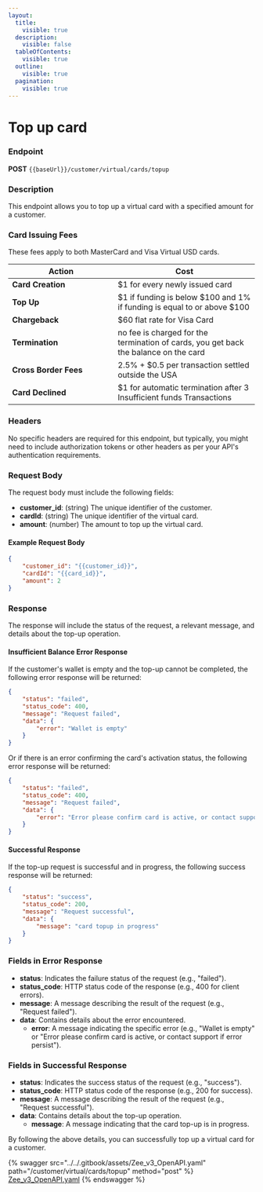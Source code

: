 ```yaml
---
layout:
  title:
    visible: true
  description:
    visible: false
  tableOfContents:
    visible: true
  outline:
    visible: true
  pagination:
    visible: true
---
```


# Top up card

### Endpoint

**POST** `{{baseUrl}}/customer/virtual/cards/topup`

### Description

This endpoint allows you to top up a virtual card with a specified amount for a customer.

### Card Issuing Fees

These fees apply to both MasterCard and Visa Virtual USD cards.

<table><thead><tr><th width="200">Action</th><th>Cost</th></tr></thead><tbody><tr><td><strong>Card Creation</strong></td><td>$1 for every newly issued card</td></tr><tr><td><strong>Top Up</strong></td><td>$1 if funding is below $100 and 1% if funding is equal to or above $100</td></tr><tr><td><strong>Chargeback</strong></td><td>$60 flat rate for Visa Card</td></tr><tr><td><strong>Termination</strong></td><td>no fee is charged for the termination of cards, you get back the balance on the card</td></tr><tr><td><strong>Cross Border Fees</strong></td><td>2.5% + $0.5 per transaction settled outside the USA</td></tr><tr><td><strong>Card Declined</strong></td><td>$1 for automatic termination after 3 Insufficient funds Transactions</td></tr></tbody></table>

### Headers

No specific headers are required for this endpoint, but typically, you might need to include authorization tokens or other headers as per your API's authentication requirements.

### Request Body

The request body must include the following fields:

* **customer\_id**: (string) The unique identifier of the customer.
* **cardId**: (string) The unique identifier of the virtual card.
* **amount**: (number) The amount to top up the virtual card.

#### Example Request Body

```json
{
    "customer_id": "{{customer_id}}",
    "cardId": "{{card_id}}",
    "amount": 2
}
```

### Response

The response will include the status of the request, a relevant message, and details about the top-up operation.

#### Insufficient Balance Error Response

If the customer's wallet is empty and the top-up cannot be completed, the following error response will be returned:

```json
{
    "status": "failed",
    "status_code": 400,
    "message": "Request failed",
    "data": {
        "error": "Wallet is empty"
    }
}
```

Or if there is an error confirming the card's activation status, the following error response will be returned:

```json
{
    "status": "failed",
    "status_code": 400,
    "message": "Request failed",
    "data": {
        "error": "Error please confirm card is active, or contact support if error persist"
    }
}
```

#### Successful Response

If the top-up request is successful and in progress, the following success response will be returned:

```json
{
    "status": "success",
    "status_code": 200,
    "message": "Request successful",
    "data": {
        "message": "card topup in progress"
    }
}
```

### Fields in Error Response

* **status**: Indicates the failure status of the request (e.g., "failed").
* **status\_code**: HTTP status code of the response (e.g., 400 for client errors).
* **message**: A message describing the result of the request (e.g., "Request failed").
* **data**: Contains details about the error encountered.
  * **error**: A message indicating the specific error (e.g., "Wallet is empty" or "Error please confirm card is active, or contact support if error persist").

### Fields in Successful Response

* **status**: Indicates the success status of the request (e.g., "success").
* **status\_code**: HTTP status code of the response (e.g., 200 for success).
* **message**: A message describing the result of the request (e.g., "Request successful").
* **data**: Contains details about the top-up operation.
  * **message**: A message indicating that the card top-up is in progress.

By following the above details, you can successfully top up a virtual card for a customer.



{% swagger src="../../.gitbook/assets/Zee_v3_OpenAPI.yaml" path="/customer/virtual/cards/topup" method="post" %}
[Zee_v3_OpenAPI.yaml](../../.gitbook/assets/Zee_v3_OpenAPI.yaml)
{% endswagger %}
